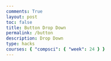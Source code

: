 ```yaml
---
comments: True
layout: post
toc: false
title: Button Drop Down
permalink: /button
description: Drop Down
type: hacks
courses: { "compsci": { "week": 24 } }
---
```



<!DOCTYPE html>
<html lang="en">
<head>
    <meta charset="UTF-8">
    <meta name="viewport" content="width=device-width, initial-scale=1.0">
    <title>Dropdown Button Example</title>
    <style>
        /* Button styling */
        .dropdown-button {
            padding: 10px 20px;
            font-size: 16px;
            cursor: pointer;
        }

        /* Dropdown menu styling */
        .dropdown-menu {
            display: none;
            position: absolute;
            background-color: white;
            border: 1px solid #ccc;
            box-shadow: 0 2px 8px rgba(0, 0, 0, 0.15);
            z-index: 1000;
        }

        .dropdown-menu a {
            display: block;
            padding: 10px 20px;
            text-decoration: none;
            color: black;
        }

        .dropdown-menu a:hover {
            background-color: #f0f0f0;
        }
    </style>
</head>
<body>

<!-- Button that triggers the dropdown menu -->
<button class="dropdown-button" onclick="toggleDropdown()">Click me</button>

<!-- Dropdown menu -->
<div class="dropdown-menu" id="dropdownMenu">
    <a href="#">Option 1</a>
    <a href="#">Option 2</a>
    <a href="#">Option 3</a>
</div>

<script>
    function toggleDropdown() {
        var dropdownMenu = document.getElementById("dropdownMenu");
        if (dropdownMenu.style.display === "block") {
            dropdownMenu.style.display = "none";
        } else {
            dropdownMenu.style.display = "block";
        }
    }

    // Close the dropdown menu if the user clicks outside of it
    window.onclick = function(event) {
        if (!event.target.matches('.dropdown-button')) {
            var dropdowns = document.getElementsByClassName("dropdown-menu");
            for (var i = 0; i < dropdowns.length; i++) {
                var openDropdown = dropdowns[i];
                if (openDropdown.style.display === "block") {
                    openDropdown.style.display = "none";
                }
            }
        }
    }
</script>

</body>
</html>

